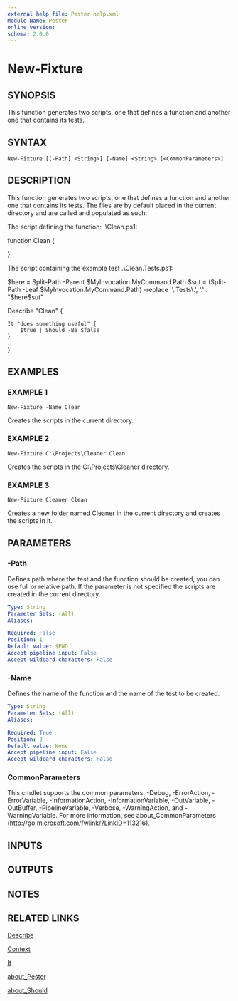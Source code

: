 ```yaml
---
external help file: Pester-help.xml
Module Name: Pester
online version:
schema: 2.0.0
---
```


# New-Fixture

## SYNOPSIS

This function generates two scripts, one that defines a function
and another one that contains its tests.

## SYNTAX

```
New-Fixture [[-Path] <String>] [-Name] <String> [<CommonParameters>]
```

## DESCRIPTION

This function generates two scripts, one that defines a function
and another one that contains its tests.
The files are by default
placed in the current directory and are called and populated as such:

The script defining the function: .\Clean.ps1:

function Clean {

}

The script containing the example test .\Clean.Tests.ps1:

$here = Split-Path -Parent $MyInvocation.MyCommand.Path
$sut = (Split-Path -Leaf $MyInvocation.MyCommand.Path) -replace '\.Tests\.', '.'
.
"$here\$sut"

Describe "Clean" {

    It "does something useful" {
        $true | Should -Be $false
    }

}

## EXAMPLES

### EXAMPLE 1

```
New-Fixture -Name Clean
```

Creates the scripts in the current directory.

### EXAMPLE 2

```
New-Fixture C:\Projects\Cleaner Clean
```

Creates the scripts in the C:\Projects\Cleaner directory.

### EXAMPLE 3

```
New-Fixture Cleaner Clean
```

Creates a new folder named Cleaner in the current directory and creates the scripts in it.

## PARAMETERS

### -Path

Defines path where the test and the function should be created, you can use full or relative path.
If the parameter is not specified the scripts are created in the current directory.

```yaml
Type: String
Parameter Sets: (All)
Aliases:

Required: False
Position: 1
Default value: $PWD
Accept pipeline input: False
Accept wildcard characters: False
```

### -Name

Defines the name of the function and the name of the test to be created.

```yaml
Type: String
Parameter Sets: (All)
Aliases:

Required: True
Position: 2
Default value: None
Accept pipeline input: False
Accept wildcard characters: False
```

### CommonParameters

This cmdlet supports the common parameters: -Debug, -ErrorAction, -ErrorVariable, -InformationAction, -InformationVariable, -OutVariable, -OutBuffer, -PipelineVariable, -Verbose, -WarningAction, and -WarningVariable. For more information, see about_CommonParameters (http://go.microsoft.com/fwlink/?LinkID=113216).

## INPUTS

## OUTPUTS

## NOTES

## RELATED LINKS

[Describe](Describe.md)

[Context](Context.md)

[It](It.md)

[about_Pester](about_Pester.md)

[about_Should](about_Should.md)
